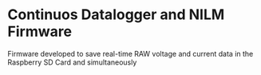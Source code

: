 # Continuos Datalogger and NILM Firmware

Firmware developed to save real-time RAW voltage and current data in the Raspberry SD Card and simultaneously 